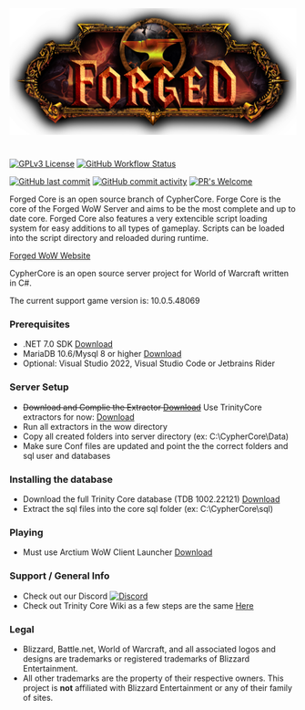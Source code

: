 ![](Forged_Logo.png)
<h1 align="center"> </h1>

[![GPLv3 License](https://img.shields.io/badge/License-GPL%20v3-yellow.svg)](https://github.com/ForgedWoW/ForgedCore/blob/master/LICENSE)
[![GitHub Workflow Status](https://img.shields.io/github/actions/workflow/status/ForgedWoW/ForgedCore/dotnet.yml)](https://github.com/ForgedWoW/ForgedCore/actions)

[![GitHub last commit](https://img.shields.io/github/last-commit/ForgedWoW/ForgedCore)](https://github.com/ForgedWoW/ForgedCore/commits/master)
[![GitHub commit activity](https://img.shields.io/github/commit-activity/w/ForgedWoW/ForgedCore)](https://github.com/ForgedWoW/ForgedCore/commits/master)
[![PR's Welcome](https://img.shields.io/badge/PRs-welcome-brightgreen.svg?style=flat)](https://github.com/ForgedWoW/ForgedCore/pulls) 

Forged Core is an open source branch of CypherCore.
Forge Core is the core of the Forged WoW Server and aims to be the most complete and up to date core.
Forged Core also features a very extencible script loading system for easy additions to all types of gameplay. Scripts can be loaded into the script directory and reloaded during runtime.

[Forged WoW Website](http://forgedwow.gg/)

CypherCore is an open source server project for World of Warcraft written in C#.

The current support game version is: 10.0.5.48069

### Prerequisites
* .NET 7.0 SDK [Download](https://dotnet.microsoft.com/en-us/download/dotnet/7.0)
* MariaDB 10.6/Mysql 8 or higher [Download](https://mariadb.org/download/)
* Optional: Visual Studio 2022, Visual Studio Code or Jetbrains Rider

### Server Setup
* ~~Download and Complie the Extractor [Download](https://github.com/CypherCore/Tools)~~ Use TrinityCore extractors for now: [Download](https://ci.appveyor.com/project/DDuarte/trinitycore/branch/master/artifacts)
* Run all extractors in the wow directory
* Copy all created folders into server directory (ex: C:\CypherCore\Data)
* Make sure Conf files are updated and point the the correct folders and sql user and databases

### Installing the database
* Download the full Trinity Core database (TDB 1002.22121) [Download](https://github.com/TrinityCore/TrinityCore/releases)
* Extract the sql files into the core sql folder (ex: C:\CypherCore\sql)

### Playing
* Must use Arctium WoW Client Launcher [Download](https://arctium.io/wow)

### Support / General Info
* Check out our Discord [![Discord](https://img.shields.io/discord/920073768162963477)](https://discord.gg/forgedwow)
* Check out Trinity Core Wiki as a few steps are the same [Here](https://trinitycore.atlassian.net/wiki/spaces/tc/pages/2130077/Installation+Guide)

### Legal
* Blizzard, Battle.net, World of Warcraft, and all associated logos and designs are trademarks or registered trademarks of Blizzard Entertainment.
* All other trademarks are the property of their respective owners. This project is **not** affiliated with Blizzard Entertainment or any of their family of sites.
